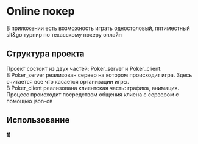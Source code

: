 # Online покер 

В приложении есть возможность играть одностоловый, пятиместный sit&go турнир по техасскому покеру онлайн

## Структура проекта

Проект состоит из двух частей: Poker_server и Poker_client.   
В Poker_server реализован сервер на котором происходит игра. Здесь считается все что касается организации игры.   
В Poker_client реализована клиентская часть: графика, анимация.    
Процесс происходит посредством общения клиена с сервером с помощью json-ов   

## Использование 
**1)**



